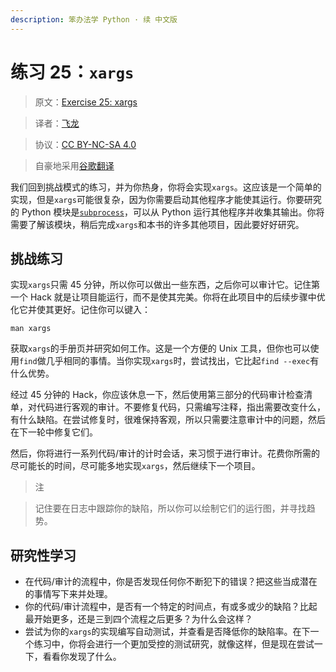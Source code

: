 ```yaml
---
description: 笨办法学 Python · 续 中文版
---
```


# 练习 25：`xargs`

> 原文：[Exercise 25: xargs](https://learncodethehardway.org/more-python-book/ex25.html)

> 译者：[飞龙](https://github.com/wizardforcel)

> 协议：[CC BY-NC-SA 4.0](http://creativecommons.org/licenses/by-nc-sa/4.0/)

> 自豪地采用[谷歌翻译](https://translate.google.cn/)

我们回到挑战模式的练习，并为你热身，你将会实现`xargs`。这应该是一个简单的实现，但是`xargs`可能很复杂，因为你需要启动其他程序才能使其运行。你要研究的 Python 模块是[`subprocess`](https://docs.python.org/2/library/subprocess.html)，可以从 Python 运行其他程序并收集其输出。你将需要了解该模块，稍后完成`xargs`和本书的许多其他项目，因此要好好研究。

## 挑战练习

实现`xargs`只需 45 分钟，所以你可以做出一些东西，之后你可以审计它。记住第一个 Hack 就是让项目能运行，而不是使其完美。你将在此项目中的后续步骤中优化它并使其更好。记住你可以键入：

```
man xargs
```

获取`xargs`的手册页并研究如何工作。这是一个方便的 Unix 工具，但你也可以使用`find`做几乎相同的事情。当你实现`xargs`时，尝试找出，它比起`find --exec`有什么优势。

经过 45 分钟的 Hack，你应该休息一下，然后使用第三部分的代码审计检查清单，对代码进行客观的审计。不要修复代码，只需编写注释，指出需要改变什么，有什么缺陷。在尝试修复时，很难保持客观，所以只需要注意审计中的问题，然后在下一轮中修复它们。

然后，你将进行一系列代码/审计的计时会话，来习惯于进行审计。花费你所需的尽可能长的时间，尽可能多地实现`xargs`，然后继续下一个项目。

> 注

> 记住要在日志中跟踪你的缺陷，所以你可以绘制它们的运行图，并寻找趋势。

## 研究性学习

+   在代码/审计的流程中，你是否发现任何你不断犯下的错误？把这些当成潜在的事情写下来并处理。
+   你的代码/审计流程中，是否有一个特定的时间点，有或多或少的缺陷？比起最开始更多，还是三到四个流程之后更多？为什么会这样？
+   尝试为你的`xargs`的实现编写自动测试，并查看是否降低你的缺陷率。在下一个练习中，你将会进行一个更加受控的测试研究，就像这样，但是现在尝试一下，看看你发现了什么。
